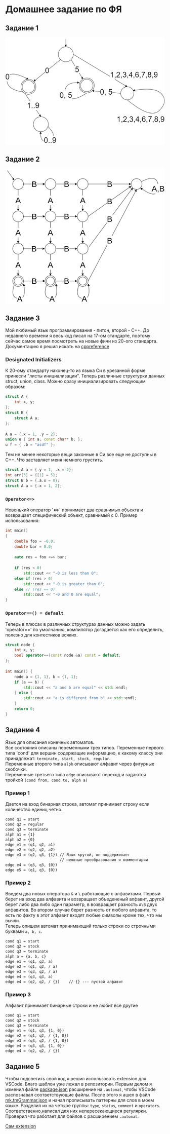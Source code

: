 # Домашнее задание по ФЯ
## Задание 1
![](FL_1.png)
## Задание 2
![](FL_2.png)
## Задание 3
Мой любимый язык программирования - питон, второй - C++. До недавнего времени я весь код писал на 
17-ом стандарте, поэтому сейчас самое время посмотреть на новые фичи из 20-ого стандарта. \
Документацию я решил искать на [cppreference](https://en.cppreference.com/w/cpp/20)
### Designated Initializers
К 20-ому стандарту наконец-то из языка Си в урезанной форме принесли "листы инициализации". 
Теперь различные структурки данных struct, union, class. Можно сразу инициализировать следующим образом:

```cpp
struct A { 
    int x, y; 
};
struct B { 
    struct A a; 
};

A a = {.x = 1, .y = 2};
union u { int a; const char* b; };
u f = { .b = "asdf" }; 
```
Тем не менее некоторые вещи законные в Си все еще не доступны в C++. Что заставляет меня немного грустить. 
```c
struct A a = {.y = 1, .x = 2};
int arr[3] = {[1] = 5};        
struct B b = {.a.x = 0};       
struct A a = {.x = 1, 2}; 
```
### `Operator<=>`
Новенький оператор '<=>' принимает два сравнимых объекта и возвращает специфический объект, сравнимый с 0. 
Пример использования: 
```cpp
int main()
{
    double foo = -0.0;
    double bar = 0.0;
 
    auto res = foo <=> bar;
 
    if (res < 0)
        std::cout << "-0 is less than 0";
    else if (res > 0)
        std::cout << "-0 is greater than 0";
    else // (res == 0)
        std::cout << "-0 and 0 are equal";
}
```
### `Operator==() = default`
Теперь в плюсах в различных структурах данных можно задать 'operator==' по умолчанию, 
компилятор догадается как его определить, полезно для контестиков всяких.
```cpp
struct node {
    int x, y;
    bool operator==(const node &a) const = default;
};

int main() {
    node a = {1, 1}, b = {1, 1};
    if (a == b) {
        std::cout << "a and b are equal" << std::endl;
    } else {
        std::cout << "a is different from b" << std::endl;
    }
    return 0;
}
```
## Задание 4
Язык для описания конечных автоматов.  
Все состояния описаны переменными трех типов. Переменные первого типа 'cond' для вершин содержащие информацию,
 к какому классу они принадлежат: `terminate, start, stock, regular`.  
 Переменные второго типа `alph` описывают алфавит через фигурные скобочки.  
 Переменные третьего типа `edge` описывают переход и задаются тройкой `(cond from, cond to, alph a)`
 ### Пример 1
Дается на вход бинарная строка, автомат принимает строку если количество единиц четно. 
```
cond q1 = start
cond q2 = regular
cond q3 = terminate
alph a1 = {1}
alph a2 = {0}
edge e1 = (q1, q2, a1)
edge e2 = (q2, q2, a2)
edge e3 = (q2, q3, {1}) // Язык крутой, он поддерживает  
                        // неявные преобразования и комментарии 
edge e4 = (q3, q3, {0})
edge e5 = (q1, q3, {0})
```
### Пример 2
Введем два новых оператора `&` и `\` работающие с алфавитами. Первый берет на вход два алфавита и возвращает объедененый алфавит, другой берет либо два либо один параметр, в возвращает разность `A\B` двух алфавитов. Во втором случае берет разность от любого алфавита, то есть по факту в этот алфавит входят любые символы кроме тех, что мы вычли.  
Теперь опишем автомат принимающий только строки со строчными буквами `а, b, c`.  
```
cond q1 = start
cond q2 = stock
cond q3 = terminate
alph a = {a, b, c}
edge e1 = (q1, q3, a)
edge e2 = (q1, q2, / a)
edge e3 = (q3, q2, / a)
edge e4 = (q3, q3, a)
edge e4 = (q2, q2, / {})    // {} --- пустой алфавит
```
### Пример 3 
Алфавит принимает бинарные строки и не любит все другие
```
cond q1 = start
cond q2 = stock
cond q3 = terminate
edge e1 = (q1, q3, {1, 0})
edge e2 = (q1, q2, / {1, 0})
edge e3 = (q3, q2, / {1, 0})
edge e4 = (q3, q3, {1, 0})
edge e4 = (q2, q2, / {})
```
## Задание 5
Чтобы подсветить свой код я решил использовать extension для VSCode. Благо шаблон уже лежал в репозитории. Первым делом я изменил  файле [package.json](vscode_ext/package.json) расширение на `.automat`, чтобы VSCode распознавал соответствующие файлы. После этого я ашел в файл [mk.tmGrammar.json](vscode_ext/syntaxes/mk.tmGrammar.json) и начал прописывать паттерны для слов в моем языке. Разделил их на четыре группы: `type`, `status`, `comment` и `operators`. Соответственно,написал для них непересекающиеся регулярки. Проверил что работает для файлов с расширением `.automat`. 

[Сам extension](vscode_ext)